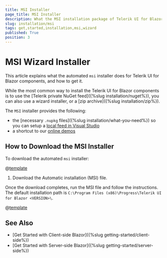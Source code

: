```yaml
---
title: MSI Installer
page_title: MSI Installer
description: What the MSI installation package of Telerik UI for Blazor brings.
slug: installation/msi
tags: get,started,installation,msi,wizard
published: True
position: 3
---
```


# MSI Wizard Installer

This article explains what the automated `msi` installer does for Telerik UI for Blazor components, and how to get it.

While the most common way to install the Telerik UI for Blazor components is to use the [Telerik private NuGet feed]({%slug installation/nuget%}), you can also use a wizard installer, or a [zip archive]({%slug installation/zip%}).

The `MSI` installer provides the following:

* the [necessary `.nupkg` files]({%slug installation/what-you-need%}) so you can setup a [local feed in Visual Studio](#set-up-a-local-nuget-feed-in-visual-studio)
* a shortcut to our [online demos](https://demos.telerik.com/blazor-ui)



## How to Download the MSI Installer

To download the automated `msi` installer:

@[template](/_contentTemplates/common/get-started.md#navigate-account)

1. Download the Automatic installation (MSI) file.

Once the download completes, run the MSI file and follow the instructions. The default installation path is `C:\Program Files (x86)\Progress\Telerik UI for Blazor <VERSION>\`.

@[template](/_contentTemplates/common/get-started.md#setup-local-feed-vs)


## See Also

* [Get Started with Client-side Blazor]({%slug getting-started/client-side%})
* [Get Started with Server-side Blazor]({%slug getting-started/server-side%})

